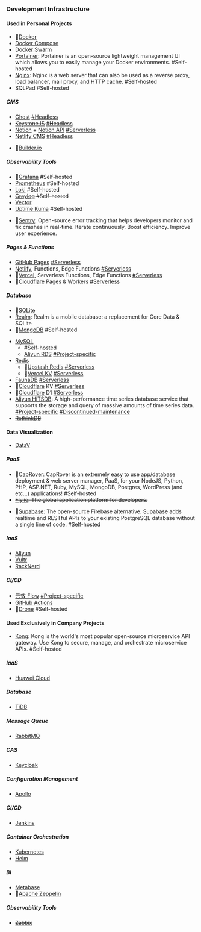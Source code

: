 ### Development Infrastructure

#### Used in Personal Projects

- 🌟[Docker](https://www.docker.com/)
- [Docker Compose](https://docs.docker.com/compose/)
- [Docker Swarm](https://docs.docker.com/engine/swarm/)
- [Portainer](https://www.portainer.io/): Portainer is an open-source lightweight management UI which allows you to easily manage your Docker environments. #Self-hosted
- [Nginx](https://www.nginx.com/): Nginx is a web server that can also be used as a reverse proxy, load balancer, mail proxy, and HTTP cache. #Self-hosted
- SQLPad #Self-hosted

##### CMS

- ~~[Ghost](https://www.ghost.org/)  [#Headless]()~~
- ~~[KeystoneJS](https://www.keystonejs.com/)  [#Headless]()~~
- [Notion](https://www.notion.so/) + [Notion API](https://developers.notion.com/) [#Serverless]()
- [Netlify CMS](https://v1.netlifycms.org/)  [#Headless]()
<!-- - 👀[Strapi](https://www.strapi.io/)  [#Headless]() -->
- 👀[Builder.io](https://www.builder.io/)

##### Observability Tools

- 🌟[Grafana](https://grafana.com/) #Self-hosted
- [Prometheus](https://prometheus.io/) #Self-hosted
- [Loki](https://grafana.com/loki) #Self-hosted
- ~~[Graylog](https://graylog.org/) #Self-hosted~~
- [Vector](https://www.vector.dev/)
- [Uptime Kuma](https://uptime.kuma.pet/) #Self-hosted
<!-- - ~~[New Relic](https://www.newrelic.com/)~~ -->
- 👀[Sentry](https://www.sentry.io/): Open-source error tracking that helps developers monitor and fix crashes in real-time. Iterate continuously. Boost efficiency. Improve user experience.

##### Pages & Functions

- [GitHub Pages](https://pages.github.com/) [#Serverless]()
- [Netlify](https://www.netlify.com/), Functions, Edge Functions [#Serverless]()
- 👀[Vercel](https://vercel.com/), Serverless Functions, Edge Functions [#Serverless]()
- 🌟[Cloudflare](https://www.cloudflare.com/) Pages & Workers [#Serverless]()

##### Database

- 🌟[SQLite](https://www.sqlite.org/)
- [Realm](https://www.realm.io/): Realm is a mobile database: a replacement for Core Data & SQLite
- 🌟[MongoDB](https://www.mongodb.com/) #Self-hosted
<!-- - [PostgreSQL](https://www.postgresql.org/)   #Self-hosted -->
- [MySQL](https://www.mysql.com/)
  - #Self-hosted
  - [Aliyun RDS](https://www.aliyun.com/product/rds) [#Project-specific]()
- [Redis](https://www.redis.io/)
  - 👀[Upstash Redis](https://www.upstash.com/redis/) [#Serverless]()
  - 👀[Vercel KV]() [#Serverless]()
- [FaunaDB](https://www.fauna.com/) [#Serverless]()
- 👀[Cloudflare](https://wwww.cloudflare.com/) KV [#Serverless]()
- 👀[Cloudflare](https://www.cloudflare.com/) D1 [#Serverless]()
- [Aliyun HiTSDB](https://www.aliyun.com/product/hitsdb): A high-performance time series database service that supports the storage and query of massive amounts of time series data. [#Project-specific]() [#Discontinued-maintenance]()
- ~~[RethinkDB](https://www.rethinkdb.com/)~~

#### Data Visualization

- [DataV](https://www.alibabacloud.com/product/datav)
<!-- - [AntV](https://antv.vision/zh) -->

##### PaaS

<!-- - [Dokku](https://www.dokku.com/)  #Self-hosted #aPaas -->

- 👀[CapRover](https://www.caprover.com/): CapRover is an extremely easy to use app/database deployment & web server manager, PaaS, for your NodeJS, Python, PHP, ASP.NET, Ruby, MySQL, MongoDB, Postgres, WordPress (and etc...) applications! #Self-hosted
- ~~[Fly.io](https://www.fly.io/): The global application platform for developers.~~
<!-- - [Render](https://www.render.com/): Render is a unified platform to build and run all your apps and websites with free SSL, global CDN, private networks, and auto deploys from Git. -->
- 👀[Supabase](https://www.supabase.io/): The open-source Firebase alternative. Supabase adds realtime and RESTful APIs to your existing PostgreSQL database without a single line of code. #Self-hosted

##### IaaS

<!-- - [DigitalOcean](https://www.digitalocean.com/) -->

- [Aliyun](https://www.aliyun.com/)
- [Vultr](https://www.vultr.com/)
- [RackNerd](https://www.racknerd.com/)

##### CI/CD

- [云效 Flow](https://www.alibabacloud.com/zh/product/apsara-deveops/flow) [#Project-specific]()
- [GitHub Actions](https://github.com/features/actions)
- 👀[Drone](https://www.drone.io/) #Self-hosted

#### Used Exclusively in Company Projects

- [Kong](https://www.konghq.com/): Kong is the world's most popular open-source microservice API gateway. Use Kong to secure, manage, and orchestrate microservice APIs. #Self-hosted

##### IaaS

- [Huawei Cloud](https://www.huaweicloud.com/)

##### Database

- [TiDB](https://www.pingcap.com/)

##### Message Queue

- [RabbitMQ](https://www.rabbitmq.com/)

##### CAS

- [Keycloak](https://www.keycloak.org/)

##### Configuration Management

- [Apollo](https://www.apolloconfig.com/)

##### CI/CD

- [Jenkins](https://www.jenkins.io/)

##### Container Orchestration

- [Kubernetes](https://www.kubernetes.io/)
- [Helm](https://www.helm.sh/)

<!-- ##### Big Data -->

<!-- - [Sqoop](https://sqoop.apache.org/) -->
<!-- - [Flume](https://flume.apache.org/) -->
<!-- - [Kettle](https://www.hitachivantara.com/en-us/products/data-management-analytics/pentaho-platform.html) -->

<!-- - [StreamSets](https://streamsets.com/) -->
<!-- - [Oozie](https://oozie.apache.org/) -->
<!-- - [Airflow](https://airflow.apache.org/)
- [Azkaban](https://azkaban.github.io/)
- [Kafka](https://www.apache.org/kafka/)
- [Spark](https://www.apache.org/spark/)
- [Flink](https://www.apache.org/flink/)
- [Hadoop](https://www.apache.org/hadoop/)
- [Hive](https://www.apache.org/hive/)
- [HBase](https://www.apache.org/hbase/)
- [Phoenix](https://phoenix.apache.org/)
- [Kylin](https://kylin.apache.org/)
- [Druid](https://www.druid.io/)
- [Elasticsearch](https://www.elastic.co/)
- [ClickHouse](https://clickhouse.tech/)
- [Presto](https://www.prestodb.io/) -->

##### BI

<!-- - [Superset](https://superset.apache.org/) -->
<!-- - [Redash](https://redash.io/) -->
<!-- - [Tableau](https://www.tableau.com/) -->
<!-- - [Power BI](https://powerbi.microsoft.com/) -->
<!-- - [FineBI](https://www.finebi.com/) -->

- [Metabase](https://www.metabase.com/)
- 👀[Apache Zeppelin](https://zeppelin.apache.org/)

<!--
##### Jumpserver

- [Jumpserver](https://www.jumpserver.org/) -->

##### Observability Tools

- ~~[Zabbix](https://www.zabbix.com/)~~
